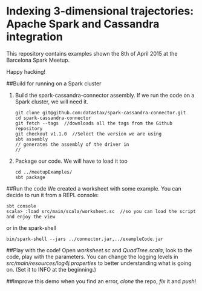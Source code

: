 # Indexing 3-dimensional trajectories: Apache Spark and Cassandra integration
This repository contains examples shown  the 8th of April 2015 at the Barcelona Spark Meetup. 

Happy hacking!

##Build for running on a Spark cluster
1. Build the spark-cassandra-connector assembly. If we run the code on a Spark cluster, we will need it. 

   ```
   git clone git@github.com:datastax/spark-cassandra-connector.git
   cd spark-cassandra-connector
   git fetch --tags  //downloads all the tags from the Github repository
   git checkout v1.1.0  //Select the version we are using
   sbt assembly   
   // generates the assembly of the driver in
   //
   ```
2. Package our code. We will have to load it too
   ```
   cd ../meetupExamples/
   sbt package
   ```
   
##Run the code
We created a worksheet with some example. You can decide to run it from a REPL console: 

   ```
   sbt console
   scala> :load src/main/scala/worksheet.sc  //so you can load the script and enjoy the view
   ``` 
   or in the spark-shell
   ```
   bin/spark-shell --jars ../connector.jar,../exampleCode.jar

   ```
##Play with the code!
   Open *worksheet.sc* and *QuadTree.scala*, look to the code, play with the parameters. 
   You can change the logging levels in *src/main/resources/log4j.properties* to better understanding what is going on. (Set it to INFO at the beginning.)
   
##Improve this demo
when you find an error, *clone* the repo, *fix* it and *push*!
  

